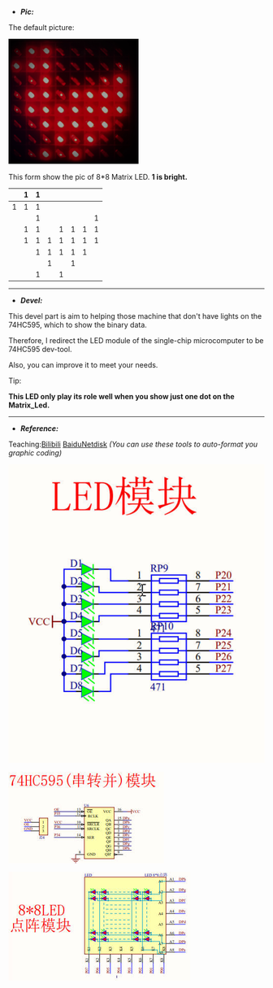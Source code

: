* ***Pic:***

The default picture:

<img src="Pic.jpg" alt="image" style="zoom: 25%;" />

This form show the pic of  8*8 Matrix LED. **1 is bright.**


|   | 1 | 1 |   |   |   |   |   |
| - | - | - | :- | - | - | - | - |
| 1 | 1 | 1 |   |   |   |   |   |
|   |   | 1 |   |   |   |   | 1 |
|   | 1 | 1 |   | 1 | 1 | 1 | 1 |
|   | 1 | 1 | 1 | 1 | 1 | 1 | 1 |
|   |   | 1 | 1 | 1 | 1 | 1 |   |
|   |   |   | 1 |   | 1 |   |   |
|   |   | 1 |   | 1 |   |   |   |

---



* ***Devel:***

This devel part is aim to helping those machine that don't have lights on the 74HC595, which to show the binary data.

Therefore, I redirect the LED module of the single-chip microcomputer to be 74HC595 dev-tool.

Also, you can improve it to meet your needs.

Tip:

**This LED only play its role well when you show just one dot on the Matrix_Led.**

---



* ***Reference:***

Teaching:[Bilibili](https://www.bilibili.com/video/BV1Mb411e7re/?spm_id_from=333.999.0.0&vd_source=305bda79fa63482fe6c631e72914b10b)
[BaiduNetdisk](https://pan.baidu.com/s/1vDTN2o8ffvczzNQGfyjHng#list/path=%2F&parentPath=%2F)
*(You can use these tools to auto-format you graphic coding)*

![image](LED.jpg)

![image](74HC595.jpg)

![image](Matrix_LED.jpg)
